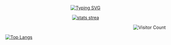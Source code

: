 <p align="center">
  <a href="https://github.com/GoldenThrust/GoldenThrust"><img src="https://readme-typing-svg.demolab.com?font=Fira+Code&pause=1000&color=9D0E45&background=FF494900&center=true&lines=Welcome+to+my+profile.;I+am+Adeniji+Olajide;A+Full+Stack+Web+Developer;and+a+Software+Engineer.;" alt="Typing SVG" /></a>
</p>
<p align="center">
<a href="https://git.io/streak-stats">
  <img src="https://streak-stats.demolab.com/?user=GoldenThrust&theme=highcontrast&border_radius=10" alt="stats strea"></a>
</p>
<p align="right">
  <img src="https://profile-counter.glitch.me/GoldenThrust/count.svg" alt='Visitor Count'>
</p>

[![Top Langs](https://github-readme-stats.vercel.app/api/top-langs/?username=LordWill1)](https://github.com/anuraghazra/github-readme-stats)
